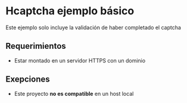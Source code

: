 # Hcaptcha ejemplo básico

Este ejemplo solo incluye la validación de haber completado el captcha

## Requerimientos
+ Estar montado en un servidor HTTPS con un dominio

## Exepciones

+ Este proyecto **no es compatible** en un host local
